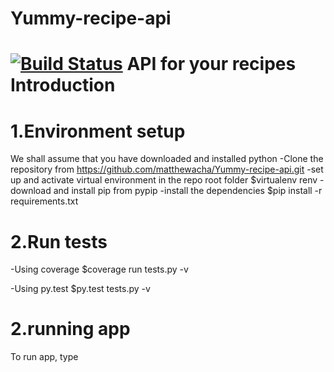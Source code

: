 # Yummy-recipe-api
[![Build Status](https://travis-ci.org/matthewacha/Yummy-recipe-api.svg?branch=developer)](https://travis-ci.org/matthewacha/Yummy-recipe-api)
API for your recipes
Introduction
============

1.Environment setup
===================
We shall assume that you have downloaded and installed python
-Clone the repository from https://github.com/matthewacha/Yummy-recipe-api.git
-set up and activate virtual environment in the repo root folder
$virtualenv renv
-download and install pip from pypip
-install the dependencies
$pip install -r requirements.txt

2.Run tests
===========
-Using coverage
$coverage run tests.py -v

-Using py.test
$py.test tests.py -v

2.running app
=============
To run app, type <python run.py> 

